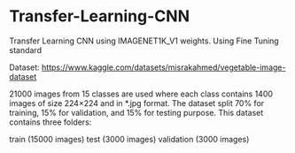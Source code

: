 # Transfer-Learning-CNN
Transfer Learning CNN using IMAGENET1K_V1 weights. Using Fine Tuning standard

Dataset: https://www.kaggle.com/datasets/misrakahmed/vegetable-image-dataset

21000 images from 15 classes are used where each class contains 1400 images of size 224×224 and in *.jpg format. The dataset split 70% for training, 15% for validation, and 15% for testing purpose.
This dataset contains three folders:

train (15000 images)
test (3000 images)
validation (3000 images)
